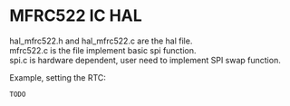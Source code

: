 # MFRC522 IC HAL
hal_mfrc522.h and hal_mfrc522.c are the hal file.  
mfrc522.c is the file implement basic spi function.  
spi.c is hardware dependent, user need to implement SPI swap function.
  
Example, setting the RTC:  
```c
TODO
```
